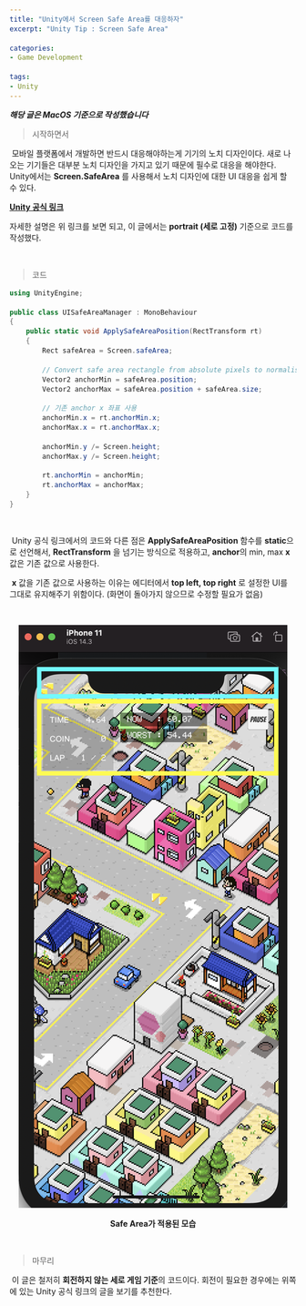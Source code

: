 ```yaml
---
title: "Unity에서 Screen Safe Area를 대응하자"
excerpt: "Unity Tip : Screen Safe Area"

categories:
- Game Development

tags:
- Unity
---
```


***해당 글은 MacOS 기준으로 작성했습니다***

> 시작하면서

​	모바일 플랫폼에서 개발하면 반드시 대응해야하는게 기기의 노치 디자인이다. 새로 나오는 기기들은 대부분 노치 디자인을 가지고 있기 때문에 필수로 대응을 해야한다. Unity에서는 **Screen.SafeArea** 를 사용해서 노치 디자인에 대한 UI 대응을 쉽게 할 수 있다.

**[Unity 공식 링크](https://connect.unity.com/p/updating-your-gui-for-the-iphone-x-and-other-notched-devices)**

   자세한 설명은 위 링크를 보면 되고, 이 글에서는 **portrait (세로 고정)** 기준으로 코드를 작성했다.

​    

> 코드

```c#
using UnityEngine;

public class UISafeAreaManager : MonoBehaviour
{
    public static void ApplySafeAreaPosition(RectTransform rt)
    {
        Rect safeArea = Screen.safeArea;

        // Convert safe area rectangle from absolute pixels to normalised anchor coordinates
        Vector2 anchorMin = safeArea.position;
        Vector2 anchorMax = safeArea.position + safeArea.size;

        // 기존 anchor x 좌표 사용
        anchorMin.x = rt.anchorMin.x;
        anchorMax.x = rt.anchorMax.x;

        anchorMin.y /= Screen.height;
        anchorMax.y /= Screen.height;

        rt.anchorMin = anchorMin;
        rt.anchorMax = anchorMax;
    }
}
```

​    

​	Unity 공식 링크에서의 코드와 다른 점은 **ApplySafeAreaPosition** 함수를 **static**으로 선언해서, **RectTransform** 을 넘기는 방식으로 적용하고, **anchor**의 min, max **x** 값은 기존 값으로 사용한다.

​	**x** 값을 기존 값으로 사용하는 이유는 에디터에서 **top left, top right** 로 설정한 UI를 그대로 유지해주기 위함이다. (화면이 돌아가지 않으므로 수정할 필요가 없음)

​    

<center>

![스크린샷 2021-01-18 오후 4.32.45](../../../assets/images/Unity/Unity_Screen_Safe_Area_01.png)

**Safe Area가 적용된 모습**

</center>

​    

> 마무리

​	이 글은 철저히 **회전하지 않는 세로 게임 기준**의 코드이다. 회전이 필요한 경우에는 위쪽에 있는 Unity 공식 링크의 글을 보기를 추천한다.

